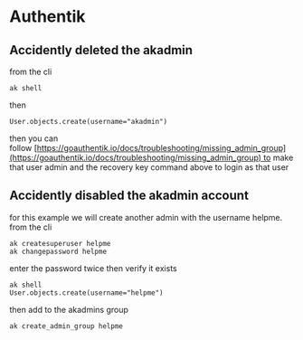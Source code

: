 # Authentik

## Accidently deleted the akadmin
from the cli
```
ak shell
```

then

```
User.objects.create(username="akadmin")
```

then you can follow [https://goauthentik.io/docs/troubleshooting/missing_admin_group](https://goauthentik.io/docs/troubleshooting/missing_admin_group) to make that user admin and the recovery key command above to login as that user

## Accidently disabled the akadmin account

for this example we will create another admin with the username helpme.
from the cli
```
ak createsuperuser helpme
ak changepassword helpme
```
enter the password twice
then verify it exists
```
ak shell
User.objects.create(username="helpme")
```
then add to the akadmins group
```
ak create_admin_group helpme
```